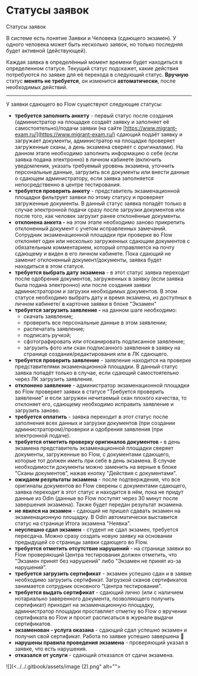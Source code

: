 # Статусы заявок

Статусы заявок

В системе есть понятие Заявки и Человека (сдающего экзамен). У одного человека может быть несколько заявок, но только последняя будет активной (действующей).

Каждая заявка в определённый момент времени будет находиться в определенном статусе. Текущий статус подскажет, какие действия потребуются по заявке для её перехода в следующий статус. **Вручную** статус **менять не требуется**, он изменится **автоматически**, после необходимых действий.

***

У заявки сдающего во Flow существуют следующие статусы:

* **требуется заполнить анкету** - первый статус после создания (администратор на площадке создаёт заявку и заполняет её самостоятельно)/подачи заявки (на сайте [https://www.migrant-exam.ru/](https://www.migrant-exam.ru/) сдающий подаёт заявку и загружает документы, администратор на площадке проверяет загруженные сканы, а день экзамена сверяет с оригиналами). На данном этапе необходимо заполнить информацию о себе (если заявка подана электронно) в личном кабинете (включить уведомления, указать требуемый уровень экзамена, уточнить персональные данные, загрузить все документы или внести данные о сдающем администратору, если заявка заполняется непосредственно в центре тестирования.
* **требуется проверить анкету** - представитель экзаменационной площадки фильтрует заявки по этому статусу и проверяет загруженные документы. В данный статус заявка попадёт только в случае электронной подачи сразу после загрузки документов или после того, как человек загрузит ранее отклонённые документы.
* **отклонена анкета -** на этом этапе необходимо заново прикрепить отклоненный документ с учетом исправленных замечаний. Сотрудник экзаменационной площадки при проверке во Flow отклоняет один или несколько загруженных сдающим документов с обязательным комментарием, который отправляется на почту сдающему и виден в его личном кабинете. Пока сдающий не заменит отклоненный документ/документы, заявка будет находиться в этом статусе.
* **требуется выбрать дату экзамена** - в этот статус заявка переходит после одобрения документов, загруженных в заявку (если заявка была подана электронно) или после создания заявки администратором и загрузки необходимых документов. В этом статусе необходимо выбрать дату и время экзамена, из доступных в личном кабинете/ в карточке заявки в блоке "Экзамен"
* **требуется загрузить заявление -** на данном шаге необходимо:
  * скачать заявление;
  * проверить все персональные данные в этом заявлении;
  * распечатать заявление;
  * подписать ручкой;
  * сфотографировать или отсканировать подписанное заявление;
  * загрузить фото или скан подписанного заявления в заявку на странице создания/редактирования или в ЛК сдающего.
* **требуется проверить заявление** - заявление находится на проверке представителями экзаменационной площадки. В данный статус заявка попадёт только в случае, если сдающий самостоятельно через ЛК загрузить заявление.
* **отклонено заявление** - администратор экзаменационной площадки во Flow проверяет заявки в статусе "Требуется проверить заявление" и если загружен нечитаемый скан плохого качества, то отклоняет его, сдающему необходимо исправить заявление и загрузить заново.
* **требуется оплатить** - заявка переходит в этот статус после заполнения всех данных и загрузки документов (при создании администратором)/проверки и одобрения заявления (при электронной подаче).&#x20;
* **требуется отметить проверку оригиналов документов -** в день экзамена представитель экзаменационной площадки сверяет документы, загруженные во Flow, с документами сдающего, которые тот должен иметь при себе в день экзамена. В случае необходимости документы можно заменить на верные в блоке "Сканы документов", нажав кнопку "Действия с документами".
* **ожидаем результаты экзамена** - после подтверждения, что все оригиналы документов во Flow сверены с документами сдающего, заявка переходит в этот статус и находится в нём, пока не придут данные из Odin (данные во Flow поступят через 30 минут после завершения экзамена). Также будет передан результат экзамена.
* **не явился на экзамен** - сдающий не пришел сдавать экзамен на экзаменационную площадку. В Odin автоматически выставится статус на странице Итога экзамена "Неявка".
* **неуспешно сдал экзамен** - студент не сдал экзамен, требуется пересдача. Можно сразу создать новую заявку на основании предыдущей со страницы заявки сдающего во Flow.
* **требуется отметить отсутствие нарушений** - на странице заявки во Flow проверяющий Центра тестирования должен отметить, что "Экзамен принят без нарушений" либо "Экзамен не принят из-за нарушений".
* **требуется загрузить сертификат** - экзамен успешно сдан и в заявке необходимо загрузить сертификат. Загрузкой сканов сертификатов занимается сотрудник основного "Центра тестирования".
* **требуется выдать сертификат** - сдающий лично (или с наличием нотариально заверенного документа, позволяющего получить сертификат) приходит на экзаменационную площадку, администратор площадки проставляет отметку во Flow о вручении сертификата во Flow и просит расписаться в журнале выдачи сертификатов.
* **экзаменован - услуга оказана** - сдающий сдал успешно экзамен и получил свой сертификат. Работа по заявке успешно завершена 🎉
* **нарушены правила проведения экзамена** - проверяющий указал в заявке, что есть нарушения.
* **отказался от услуги** - сдающий отказался от сдачи экзамена.

![](<../../.gitbook/assets/image (2).png" alt=""><figcaption></figcaption></figure>
